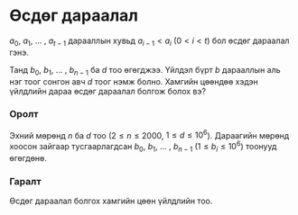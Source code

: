 Өсдөг дараалал
==============

$a_0$, $a_1$, ... , $a_{t-1}$ дарааллын хувьд $a_{i-1} < a_i$ ($0 < i < t$) бол
өсдөг дараалал гэнэ.

Танд $b_0$, $b_1$, ... , $b_{n-1}$ ба $d$ тоо өгөгджээ. Үйлдэл бүрт $b$
дарааллын аль нэг тоог сонгон авч $d$ тоог нэмж болно. Хамгийн цөөндөө хэдэн
үйлдлийн дараа өсдөг дараалал болгож болох вэ?


### Оролт
Эхний мөрөнд $n$ ба $d$ тоо ($2 ≤ n ≤ 2000$, $1 ≤ d ≤ 10^6$).
Дараагийн мөрөнд хоосон зайгаар тусгаарлагдсан $b_0$, $b_1$, ... , $b_{n-1}$
($1 ≤ b_i ≤ 10^6$) тоонууд өгөгдөнө.


### Гаралт
Өсдөг дараалал болгох хамгийн цөөн үйлдлийн тоо.
